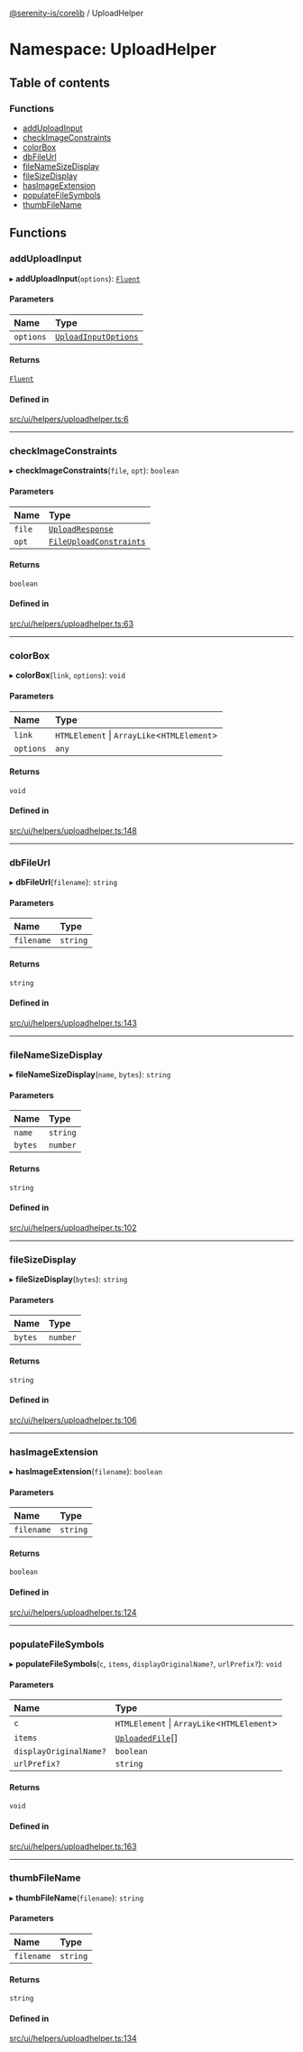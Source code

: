 [@serenity-is/corelib](../README.md) / UploadHelper

# Namespace: UploadHelper

## Table of contents

### Functions

- [addUploadInput](UploadHelper.md#adduploadinput)
- [checkImageConstraints](UploadHelper.md#checkimageconstraints)
- [colorBox](UploadHelper.md#colorbox)
- [dbFileUrl](UploadHelper.md#dbfileurl)
- [fileNameSizeDisplay](UploadHelper.md#filenamesizedisplay)
- [fileSizeDisplay](UploadHelper.md#filesizedisplay)
- [hasImageExtension](UploadHelper.md#hasimageextension)
- [populateFileSymbols](UploadHelper.md#populatefilesymbols)
- [thumbFileName](UploadHelper.md#thumbfilename)

## Functions

### addUploadInput

▸ **addUploadInput**(`options`): [`Fluent`](../interfaces/Fluent.md)

#### Parameters

| Name | Type |
| :------ | :------ |
| `options` | [`UploadInputOptions`](../interfaces/UploadInputOptions.md) |

#### Returns

[`Fluent`](../interfaces/Fluent.md)

#### Defined in

[src/ui/helpers/uploadhelper.ts:6](https://github.com/serenity-is/serenity/blob/master/packages/corelib/src/ui/helpers/uploadhelper.ts#L6)

___

### checkImageConstraints

▸ **checkImageConstraints**(`file`, `opt`): `boolean`

#### Parameters

| Name | Type |
| :------ | :------ |
| `file` | [`UploadResponse`](../interfaces/UploadResponse.md) |
| `opt` | [`FileUploadConstraints`](../interfaces/FileUploadConstraints.md) |

#### Returns

`boolean`

#### Defined in

[src/ui/helpers/uploadhelper.ts:63](https://github.com/serenity-is/serenity/blob/master/packages/corelib/src/ui/helpers/uploadhelper.ts#L63)

___

### colorBox

▸ **colorBox**(`link`, `options`): `void`

#### Parameters

| Name | Type |
| :------ | :------ |
| `link` | `HTMLElement` \| `ArrayLike`\<`HTMLElement`\> |
| `options` | `any` |

#### Returns

`void`

#### Defined in

[src/ui/helpers/uploadhelper.ts:148](https://github.com/serenity-is/serenity/blob/master/packages/corelib/src/ui/helpers/uploadhelper.ts#L148)

___

### dbFileUrl

▸ **dbFileUrl**(`filename`): `string`

#### Parameters

| Name | Type |
| :------ | :------ |
| `filename` | `string` |

#### Returns

`string`

#### Defined in

[src/ui/helpers/uploadhelper.ts:143](https://github.com/serenity-is/serenity/blob/master/packages/corelib/src/ui/helpers/uploadhelper.ts#L143)

___

### fileNameSizeDisplay

▸ **fileNameSizeDisplay**(`name`, `bytes`): `string`

#### Parameters

| Name | Type |
| :------ | :------ |
| `name` | `string` |
| `bytes` | `number` |

#### Returns

`string`

#### Defined in

[src/ui/helpers/uploadhelper.ts:102](https://github.com/serenity-is/serenity/blob/master/packages/corelib/src/ui/helpers/uploadhelper.ts#L102)

___

### fileSizeDisplay

▸ **fileSizeDisplay**(`bytes`): `string`

#### Parameters

| Name | Type |
| :------ | :------ |
| `bytes` | `number` |

#### Returns

`string`

#### Defined in

[src/ui/helpers/uploadhelper.ts:106](https://github.com/serenity-is/serenity/blob/master/packages/corelib/src/ui/helpers/uploadhelper.ts#L106)

___

### hasImageExtension

▸ **hasImageExtension**(`filename`): `boolean`

#### Parameters

| Name | Type |
| :------ | :------ |
| `filename` | `string` |

#### Returns

`boolean`

#### Defined in

[src/ui/helpers/uploadhelper.ts:124](https://github.com/serenity-is/serenity/blob/master/packages/corelib/src/ui/helpers/uploadhelper.ts#L124)

___

### populateFileSymbols

▸ **populateFileSymbols**(`c`, `items`, `displayOriginalName?`, `urlPrefix?`): `void`

#### Parameters

| Name | Type |
| :------ | :------ |
| `c` | `HTMLElement` \| `ArrayLike`\<`HTMLElement`\> |
| `items` | [`UploadedFile`](../interfaces/UploadedFile.md)[] |
| `displayOriginalName?` | `boolean` |
| `urlPrefix?` | `string` |

#### Returns

`void`

#### Defined in

[src/ui/helpers/uploadhelper.ts:163](https://github.com/serenity-is/serenity/blob/master/packages/corelib/src/ui/helpers/uploadhelper.ts#L163)

___

### thumbFileName

▸ **thumbFileName**(`filename`): `string`

#### Parameters

| Name | Type |
| :------ | :------ |
| `filename` | `string` |

#### Returns

`string`

#### Defined in

[src/ui/helpers/uploadhelper.ts:134](https://github.com/serenity-is/serenity/blob/master/packages/corelib/src/ui/helpers/uploadhelper.ts#L134)
